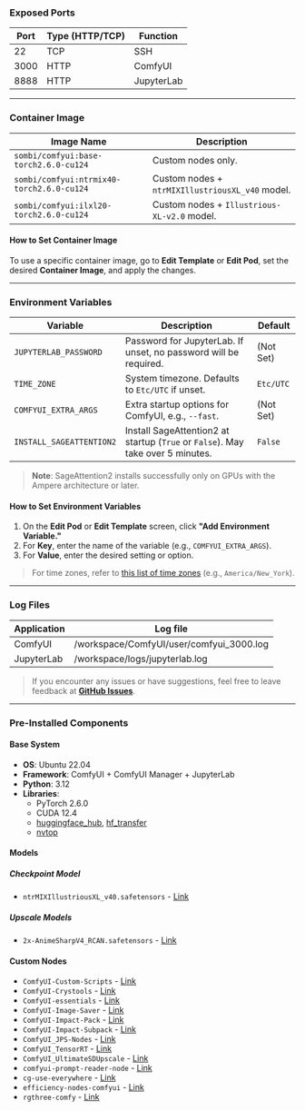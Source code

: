 ### Exposed Ports

| Port | Type (HTTP/TCP) | Function     |
|------|-----------------|--------------|
| 22   | TCP             | SSH          |
| 3000 | HTTP            | ComfyUI      |
| 8888 | HTTP            | JupyterLab  |

---

### Container Image

| Image Name | Description                      |
| ---------- | -------------------------------- |
| `sombi/comfyui:base-torch2.6.0-cu124`     | Custom nodes only.               |
| `sombi/comfyui:ntrmix40-torch2.6.0-cu124` | Custom nodes + `ntrMIXIllustriousXL_v40` model. |
| `sombi/comfyui:ilxl20-torch2.6.0-cu124`   | Custom nodes + `Illustrious-XL-v2.0` model.   |

#### How to Set Container Image

To use a specific container image, go to **Edit Template** or **Edit Pod**, set the desired **Container Image**, and apply the changes.

---

### Environment Variables

| Variable                   | Description                                                                    | Default        |
|----------------------------|--------------------------------------------------------------------------------|----------------|
| `JUPYTERLAB_PASSWORD`      | Password for JupyterLab. If unset, no password will be required.               | (Not Set)      |
| `TIME_ZONE`                | System timezone. Defaults to `Etc/UTC` if unset.                               | `Etc/UTC`      |
| `COMFYUI_EXTRA_ARGS`       | Extra startup options for ComfyUI, e.g., `--fast`.                             | (Not Set)      |
| `INSTALL_SAGEATTENTION2`    | Install SageAttention2 at startup (`True` or `False`). May take over 5 minutes. | `False`         |

> **Note**: SageAttention2 installs successfully only on GPUs with the Ampere architecture or later.

#### How to Set Environment Variables

1. On the **Edit Pod** or **Edit Template** screen, click **"Add Environment Variable."**
2. For **Key**, enter the name of the variable (e.g., `COMFYUI_EXTRA_ARGS`).
3. For **Value**, enter the desired setting or option.

> For time zones, refer to [this list of time zones](https://en.wikipedia.org/wiki/List_of_tz_database_time_zones) (e.g., `America/New_York`).

---

### Log Files

| Application | Log file                         |
|-------------|----------------------------------|
| ComfyUI     | /workspace/ComfyUI/user/comfyui_3000.log    |
| JupyterLab  | /workspace/logs/jupyterlab.log      |

> If you encounter any issues or have suggestions, feel free to leave feedback at **[GitHub Issues](https://github.com/somb1/ComfyUI-Docker-RP/issues)**.

---

### **Pre-Installed Components**

#### **Base System**

- **OS**: Ubuntu 22.04
- **Framework**: ComfyUI + ComfyUI Manager + JupyterLab
- **Python**: 3.12
- **Libraries**:
  - PyTorch 2.6.0
  - CUDA 12.4
  - [huggingface_hub](https://huggingface.co/docs/huggingface_hub/index), [hf_transfer](https://huggingface.co/docs/huggingface_hub/index)
  - [nvtop](https://github.com/Syllo/nvtop)

#### **Models**

##### **Checkpoint Model**

- `ntrMIXIllustriousXL_v40.safetensors` - [Link](https://civitai.com/models/926443?modelVersionId=1061268)

##### **Upscale Models**

- `2x-AnimeSharpV4_RCAN.safetensors` - [Link](https://huggingface.co/Kim2091/2x-AnimeSharpV4)

#### **Custom Nodes**  

- `ComfyUI-Custom-Scripts` - [Link](https://github.com/pythongosssss/ComfyUI-Custom-Scripts)  
- `ComfyUI-Crystools` - [Link](https://github.com/crystian/ComfyUI-Crystools)  
- `ComfyUI-essentials` - [Link](https://github.com/cubiq/ComfyUI_essentials)  
- `ComfyUI-Image-Saver` - [Link](https://github.com/alexopus/ComfyUI-Image-Saver)  
- `ComfyUI-Impact-Pack` - [Link](https://github.com/ltdrdata/ComfyUI-Impact-Pack)  
- `ComfyUI-Impact-Subpack` - [Link](https://github.com/ltdrdata/ComfyUI-Impact-Subpack)  
- `ComfyUI_JPS-Nodes` - [Link](https://github.com/JPS-GER/ComfyUI_JPS-Nodes)  
- `ComfyUI_TensorRT` - [Link](https://github.com/comfyanonymous/ComfyUI_TensorRT)  
- `ComfyUI_UltimateSDUpscale` - [Link](https://github.com/ssitu/ComfyUI_UltimateSDUpscale)  
- `comfyui-prompt-reader-node` - [Link](https://github.com/receyuki/comfyui-prompt-reader-node)  
- `cg-use-everywhere` - [Link](https://github.com/chrisgoringe/cg-use-everywhere)  
- `efficiency-nodes-comfyui` - [Link](https://github.com/jags111/efficiency-nodes-comfyui)  
- `rgthree-comfy` - [Link](https://github.com/rgthree/rgthree-comfy)
